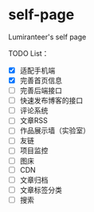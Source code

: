 # self-page

 Lumiranteer's self page

TODO List：

- [x] 适配手机端
- [x] 完善首页信息
- [ ] 完善后端接口
- [ ] 快速发布博客的接口
- [ ] 评论系统
- [ ] 文章RSS
- [ ] 作品展示墙（实验室）
- [ ] 友链
- [ ] 项目监控
- [ ] 图床
- [ ] CDN
- [ ] 文章归档
- [ ] 文章标签分类
- [ ] 搜索